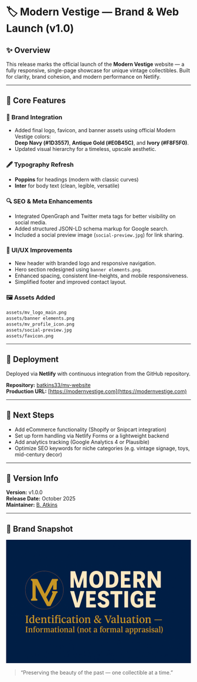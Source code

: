 # 🏷️ Modern Vestige — Brand & Web Launch (v1.0)

## ✨ Overview
This release marks the official launch of the **Modern Vestige** website — a fully responsive, single-page showcase for unique vintage collectibles. Built for clarity, brand cohesion, and modern performance on Netlify.

---

## 🧱 Core Features

### 🎨 Brand Integration
- Added final logo, favicon, and banner assets using official Modern Vestige colors:  
  **Deep Navy (#1D3557)**, **Antique Gold (#E0B45C)**, and **Ivory (#F8F5F0)**.
- Updated visual hierarchy for a timeless, upscale aesthetic.

### 🖋️ Typography Refresh
- **Poppins** for headings (modern with classic curves)
- **Inter** for body text (clean, legible, versatile)

### 🔍 SEO & Meta Enhancements
- Integrated OpenGraph and Twitter meta tags for better visibility on social media.
- Added structured JSON-LD schema markup for Google search.
- Included a social preview image (`social-preview.jpg`) for link sharing.

### 🧩 UI/UX Improvements
- New header with branded logo and responsive navigation.
- Hero section redesigned using `banner elements.png`.
- Enhanced spacing, consistent line-heights, and mobile responsiveness.
- Simplified footer and improved contact layout.

### 🖼️ Assets Added
```
assets/mv_logo_main.png
assets/banner elements.png
assets/mv_profile_icon.png
assets/social-preview.jpg
assets/favicon.png
```

---

## 🚀 Deployment
Deployed via **Netlify** with continuous integration from the GitHub repository.

**Repository:** [batkins33/mv-website](https://github.com/batkins33/mv-website)  
**Production URL:** [https://modernvestige.com](https://modernvestige.com)

---

## 🧭 Next Steps
- Add eCommerce functionality (Shopify or Snipcart integration)
- Set up form handling via Netlify Forms or a lightweight backend
- Add analytics tracking (Google Analytics 4 or Plausible)
- Optimize SEO keywords for niche categories (e.g. vintage signage, toys, mid-century decor)

---

## 📅 Version Info
**Version:** v1.0.0  
**Release Date:** October 2025  
**Maintainer:** [B. Atkins](https://github.com/batkins33)

---

## 📸 Brand Snapshot
![Modern Vestige Banner](assets/social-preview.jpg)

> “Preserving the beauty of the past — one collectible at a time.”
